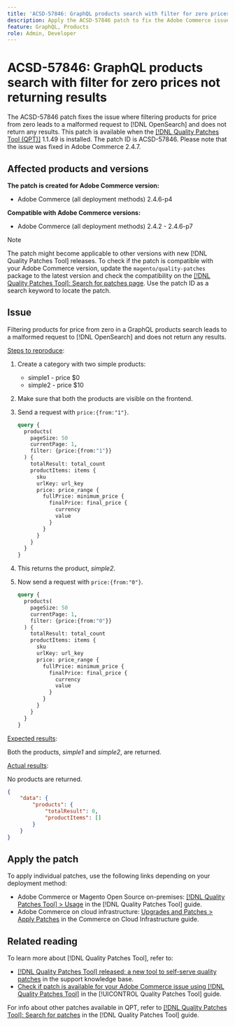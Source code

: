 ```yaml
---
title: 'ACSD-57846: GraphQL products search with filter for zero prices not returning results'
description: Apply the ACSD-57846 patch to fix the Adobe Commerce issue where filtering products for price from zero leads to a malformed request to [!DNL OpenSearch] and does not return any results.
feature: GraphQL, Products
role: Admin, Developer
---
```

# ACSD-57846: GraphQL products search with filter for zero prices not returning results

The ACSD-57846 patch fixes the issue where filtering products for price from zero leads to a malformed request to [!DNL OpenSearch] and does not return any results. This patch is available when the [[!DNL Quality Patches Tool (QPT)]](https://experienceleague.adobe.com/en/docs/commerce-knowledge-base/kb/announcements/commerce-announcements/magento-quality-patches-released-new-tool-to-self-serve-quality-patches) 1.1.49 is installed. The patch ID is ACSD-57846. Please note that the issue was fixed in Adobe Commerce 2.4.7.

## Affected products and versions

**The patch is created for Adobe Commerce version:**

* Adobe Commerce (all deployment methods) 2.4.6-p4

**Compatible with Adobe Commerce versions:**

* Adobe Commerce (all deployment methods) 2.4.2 - 2.4.6-p7

>[!NOTE]
>
>The patch might become applicable to other versions with new [!DNL Quality Patches Tool] releases. To check if the patch is compatible with your Adobe Commerce version, update the `magento/quality-patches` package to the latest version and check the compatibility on the [[!DNL Quality Patches Tool]: Search for patches page](https://experienceleague.adobe.com/tools/commerce-quality-patches/index.html). Use the patch ID as a search keyword to locate the patch.

## Issue

Filtering products for price from zero in a GraphQL products search leads to a malformed request to [!DNL OpenSearch] and does not return any results.

<u>Steps to reproduce</u>:

1. Create a category with two simple products:
    * simple1 - price $0
    * simple2 - price $10
1. Make sure that both the products are visible on the frontend. 
1. Send a request with `price:{from:"1"}`.

    ```graphql
    query {
      products(
        pageSize: 50
        currentPage: 1,
        filter: {price:{from:"1"}}
      ) {
        totalResult: total_count
        productItems: items {
          sku
          urlKey: url_key
          price: price_range {
            fullPrice: minimum_price {
              finalPrice: final_price {
                currency
                value
              }
            }
          }
        }
      }
    }
    ```

1. This returns the product, *simple2*.
1. Now send a request with `price:{from:"0"}`.

    ```graphql
    query {
      products(
        pageSize: 50
        currentPage: 1,
        filter: {price:{from:"0"}}
      ) {
        totalResult: total_count
        productItems: items {
          sku
          urlKey: url_key
          price: price_range {
            fullPrice: minimum_price {
              finalPrice: final_price {
                currency
                value
              }
            }
          }
        }
      }
    }
    ```

<u>Expected results</u>: 

Both the products, *simple1* and *simple2*, are returned.

<u>Actual results</u>:

No products are returned.

```json
{
    "data": {
        "products": {
            "totalResult": 0,
            "productItems": []
        }
    }
}
```

## Apply the patch

To apply individual patches, use the following links depending on your deployment method:

* Adobe Commerce or Magento Open Source on-premises: [[!DNL Quality Patches Tool] > Usage](https://experienceleague.adobe.com/docs/commerce-operations/tools/quality-patches-tool/usage.html) in the [!DNL Quality Patches Tool] guide.
* Adobe Commerce on cloud infrastructure: [Upgrades and Patches > Apply Patches](https://experienceleague.adobe.com/docs/commerce-cloud-service/user-guide/develop/upgrade/apply-patches.html) in the Commerce on Cloud Infrastructure guide.

## Related reading

To learn more about [!DNL Quality Patches Tool], refer to:

* [[!DNL Quality Patches Tool] released: a new tool to self-serve quality patches](https://experienceleague.adobe.com/en/docs/commerce-knowledge-base/kb/announcements/commerce-announcements/magento-quality-patches-released-new-tool-to-self-serve-quality-patches) in the support knowledge base.
* [Check if patch is available for your Adobe Commerce issue using [!DNL Quality Patches Tool]](/help/tools/quality-patches-tool/patches-available-in-qpt/check-patch-for-magento-issue-with-magento-quality-patches.md) in the [!UICONTROL Quality Patches Tool] guide.


For info about other patches available in QPT, refer to [[!DNL Quality Patches Tool]: Search for patches](https://experienceleague.adobe.com/tools/commerce-quality-patches/index.html) in the [!DNL Quality Patches Tool] guide.
